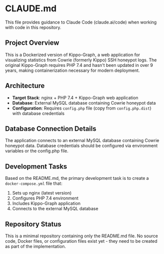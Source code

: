 # CLAUDE.md

This file provides guidance to Claude Code (claude.ai/code) when working with code in this repository.

## Project Overview

This is a Dockerized version of Kippo-Graph, a web application for visualizing statistics from Cowrie (formerly Kippo) SSH honeypot logs. The original Kippo-Graph requires PHP 7.4 and hasn't been updated in over 9 years, making containerization necessary for modern deployment.

## Architecture

- **Target Stack**: nginx + PHP 7.4 + Kippo-Graph web application
- **Database**: External MySQL database containing Cowrie honeypot data
- **Configuration**: Requires `config.php` file (copy from `config.php.dist`) with database credentials

## Database Connection Details

The application connects to an external MySQL database containing Cowrie honeypot data. Database credentials should be configured via environment variables or the config.php file.

## Development Tasks

Based on the README.md, the primary development task is to create a `docker-compose.yml` file that:
1. Sets up nginx (latest version)
2. Configures PHP 7.4 environment
3. Includes Kippo-Graph application
4. Connects to the external MySQL database

## Repository Status

This is a minimal repository containing only the README.md file. No source code, Docker files, or configuration files exist yet - they need to be created as part of the implementation.